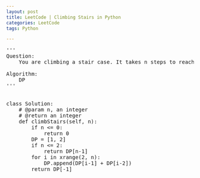 ```yaml
---
layout: post
title: LeetCode | Climbing Stairs in Python
categories: LeetCode
tags: Python

---
```

<!-- import js for mathjax -->
<script src="http://cdn.mathjax.org/mathjax/latest/MathJax.js?config=default"></script>
<script type="text/x-mathjax-config">
MathJax.Hub.Config({
tex2jax: {inlineMath: [['$','$'], ['\\(','\\)']]}
});
</script>


<pre>
'''
Question:
    You are climbing a stair case. It takes n steps to reach to the top. Each time you can either climb 1 or 2 steps. In how many distinct ways can you climb to the top?

Algorithm:
    DP
'''


class Solution:
    # @param n, an integer
    # @return an integer
    def climbStairs(self, n):
        if n <= 0:
            return 0
        DP = [1, 2]
        if n <= 2:
            return DP[n-1]
        for i in xrange(2, n):
            DP.append(DP[i-1] + DP[i-2])
        return DP[-1]
</pre>
